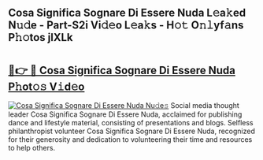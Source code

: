 ## Cosa Significa Sognare Di Essere Nuda L𝚎a𝚔ed N𝚞𝚍e - Part-S2i Vi𝚍𝚎o L𝚎a𝚔s - H𝚘𝚝 O𝚗𝚕yf𝚊ns P𝚑𝚘tos jlXLk

# <h2><a href="http://kf0oyd.oniu.top/?m=Cosa+Significa+Sognare+Di+Essere+Nuda">🔗👉 🔴 Cosa Significa Sognare Di Essere Nuda P𝚑ot𝚘𝚜 V𝚒d𝚎o</a></h2>

[![Cosa Significa Sognare Di Essere Nuda Nu𝚍e𝚜](https://i.imgur.com/0qMVB7G.gif)](http://kf0oyd.oniu.top/?m=Cosa+Significa+Sognare+Di+Essere+Nuda)
Social media thought leader Cosa Significa Sognare Di Essere Nuda, acclaimed for publishing dance and lifestyle material, consisting of presentations and blogs. Selfless philanthropist volunteer Cosa Significa Sognare Di Essere Nuda, recognized for their generosity and dedication to volunteering their time and resources to help others.  

